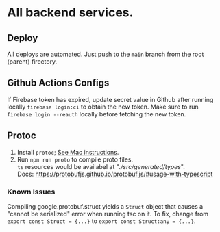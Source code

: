# All backend services.

## Deploy
All deploys are automated. Just push to the `main` branch from the root (parent) firectory.

## Github Actions Configs
If Firebase token has expired, update secret value in Github after running locally `firebase login:ci` to obtain the new token. Make sure to run `firebase login --reauth` locally before fetching the new token.

## Protoc
1. Install `protoc`; [See Mac instructions](http://google.github.io/proto-lens/installing-protoc.html).
2. Run `npm run proto` to compile proto files.\
`ts` resources would be availabel at "_./src/generated/types_".\
Docs: https://protobufjs.github.io/protobuf.js/#usage-with-typescript
### Known Issues
Compiling google.protobuf.struct yields a `Struct` object that causes a "cannot be serialized" error when running tsc on it. To fix, change from `export const Struct = {...}` to `export const Struct:any = {...}`.